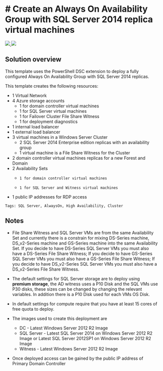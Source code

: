 # # Create an Always On Availability Group with SQL Server 2014 replica virtual machines

<a href="https://portal.azure.com/#create/Microsoft.Template/uri/https%3A%2F%2Fraw.githubusercontent.com%2FAzure%2Fazure-quickstart-templates%2Fmaster%2Fsqlvm-alwayson-cluster%2Fazuredeploy.json" target="_blank">
<img src="http://azuredeploy.net/deploybutton.png"/>
</a>
<a href="http://armviz.io/#/?load=https%3A%2F%2Fraw.githubusercontent.com%2FAzure%2Fazure-quickstart-templates%2Fmaster%2Fsqlvm-alwayson-cluster%2Fazuredeploy.json" target="_blank">
<img src="http://armviz.io/visualizebutton.png"/>
</a>

## Solution overview

This template uses the PowerShell DSC extension to deploy a fully configured Always On Availability Group with SQL Server 2014 replicas.

This template creates the following resources:

+   1 Virtual Network
+   4 Azure storage accounts
    +    1 for domain controller virtual machines
    +    1 for SQL Server virtual machines
    +    1 for Failover Cluster File Share Witness
    +    1 for deployment diagnostics
+   1 internal load balancer
+   1 external load balancer
+   3 virtual machines in a Windows Server Cluster
    +    2 SQL Server 2014 Enterprise edition replicas with an availability group
    +    1 virtual machine is a File Share Witness for the Cluster
+   2 domain controller virtual machines replicas for a new Forest and Domain
+   2 Availability Sets
    +     1 for domain controller virtual machines
    +     1 for SQL Server and Witness virtual machines
+   1 public IP addresses for RDP access

`Tags: SQL Server, AlwaysOn, High Availability, Cluster `

## Notes

+ 	File Share Witness and SQL Server VMs are from the same Availability Set and currently there is a constrain for mixing DS-Series machine, DS_v2-Series machine and GS-Series machine into the same Availability Set. If you decide to have DS-Series SQL Server VMs you must also have a DS-Series File Share Witness; If you decide to have GS-Series SQL Server VMs you must also have a GS-Series File Share Witness; If you decide to have DS_v2-Series SQL Server VMs you must also have a DS_v2-Series File Share Witness.

+	The default settings for SQL Server storage are to deploy using **premium storage**, the AD witness uses a P10 Disk and the SQL VMs use P30 disks, these sizes can be changed by changing the relevant variables. In addition there is a P10 Disk used for each VMs OS Disk.

+ 	In default settings for compute require that you have at least 15 cores of free quota to deploy.

+ 	The images used to create this deployment are
	+ 	DC - Latest Windows Server 2012 R2 Image
	+ 	SQL Server - Latest SQL Server 2014 on Windows Server 2012 R2 Image or Latest SQL Server 2012SP1 on Windows Server 2012 R2 Image
	+ 	Witness - Latest Windows Server 2012 R2 Image

+ 	Once deployed access can be gained by the public IP address of Primary Domain Controller
